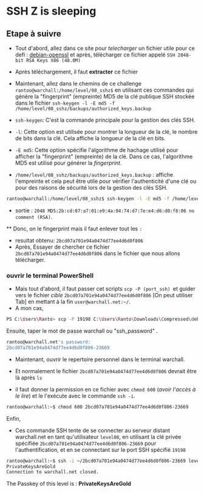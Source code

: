 # SSH Z is sleeping

## Etape à suivre

* Tout d'abord, allez dans ce site pour *telecharger* un fichier utile pour ce defi : [debian-openssl](https://hdm.io/tools/debian-openssl/?fbclid=IwAR3MECf0l_Ss03PgyrdGMMXsKVTa-L55vjsvtY9yDgCAAIfA1lgrRY7_B04) et après, télécharger ce fichier appelé `SSH 2048-bit RSA Keys X86 (48.0M)`
* Après téléchargement, il faut **extracter** ce fichier

* Maintenant, allez dans le chemins de ce challenge `rantoo@warchall:/home/level/08_sshz$` en utilisant ces commandes qui génère la "fingerprint" (empreinte) MD5 de la clé publique SSH stockée dans le fichier `ssh-keygen -l -E md5 -f /home/level/08_sshz/backups/authorized_keys.backup`

* `ssh-keygen`: C'est la commande principale pour la gestion des clés SSH.
* `-l`: Cette option est utilisée pour montrer la longueur de la clé, le nombre de bits dans la clé. Cela affiche la longueur de la clé en bits.
* `-E md5`: Cette option spécifie l'algorithme de hachage utilisé pour afficher la "fingerprint" (empreinte) de la clé. Dans ce cas, l'algorithme MD5 est utilisé pour générer la *fingerprint*.
* `/home/level/08_sshz/backups/authorized_keys.backup` : affiche l'empreinte et cela peut être utile pour vérifier l'authenticité d'une clé ou pour des raisons de sécurité lors de la gestion des clés SSH.

````sh
rantoo@warchall:/home/level/08_sshz$ ssh-keygen -l -E md5 -f /home/level/08_sshz/backups/authorized_keys.backup

````
* sortie : `2048 MD5:2b:cd:07:a7:01:e9:4a:04:74:d7:7e:e4:d6:d0:f8:06 no comment (RSA)`.

** Donc, on le fingerprint mais il faut enlever tout les `:` 
* resultat obtenu: `2bcd07a701e94a0474d77ee4d6d0f806`
* Après, Essayer de chercher ce fichier `2bcd07a701e94a0474d77ee4d6d0f806` dans le fichier que nous allons télécharger.


### ouvrir le terminal PowerShell 
* Mais tout d'abord, il faut passer cet scripts `scp -P (port_ssh) `et guider vers le fichier *cible* `2bcd07a701e94a0474d77ee4d6d0f806` [On peut utiliser Tab] en mettant à la fin `user@warchall.net:~/`.
* A mon cas, 

````sh
PS C:\Users\Ranto> scp -P 19198 C:\Users\Ranto\Downloads\Compressed\debian_ssh_rsa_2048_x86\rsa\2048\2bcd07a701e94a0474d77ee4d6d0f806-23669 rantoo@warchall.net:~/

````

Ensuite, taper le mot de passe warchall ou "ssh_password" .
````sh
rantoo@warchall.net's password:
2bcd07a701e94a0474d77ee4d6d0f806-23669                                                              100% 1671     5.1KB/s   00:00

````

* Maintenant, ouvrir le repertoire personnel dans le terminal warchall.
* Et normalement le fichier `2bcd07a701e94a0474d77ee4d6d0f806` devrait être là après `ls`

* il faut donner la permission en ce fichier avec `chmod 600` (*avoir l'accès à le lire*) et le l'exécute avec le commande `ssh -i`.

````sh
rantoo@warchall:~$ chmod 600 2bcd07a701e94a0474d77ee4d6d0f806-23669

````
Enfin, 
* Ces commande SSH tente de se connecter au serveur distant warchall.net en tant qu'utilisateur `level08`, en utilisant la clé privée spécifiée `2bcd07a701e94a0474d77ee4d6d0f806-23669` pour l'authentification, et en se connectant sur le port SSH spécifié `19198`
  
````sh
rantoo@warchall:~$ ssh -i ~/2bcd07a701e94a0474d77ee4d6d0f806-23669 level08@warchall.net -p 19198
PrivateKeysAreGold
Connection to warchall.net closed.

````
The Passkey of this level is : **PrivateKeysAreGold**

